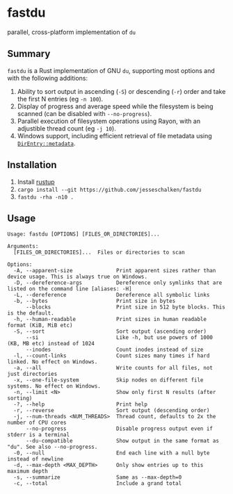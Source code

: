 # fastdu
parallel, cross-platform implementation of `du`

## Summary

`fastdu` is a Rust implementation of GNU `du`, supporting most options and with the following additions:

1. Ability to sort output in ascending (`-S`) or descending (`-r`) order and take the first N entries (eg `-n 100`).
2. Display of progress and average speed while the filesystem is being scanned (can be disabled with `--no-progress`).
3. Parallel execution of filesystem operations using Rayon, with an adjustible thread count (eg `-j 10`).
4. Windows support, including efficient retrieval of file metadata using [`DirEntry::metadata`](https://doc.rust-lang.org/std/fs/struct.DirEntry.html#method.metadata).

## Installation

1. Install [rustup](https://rustup.rs/)
2. `cargo install --git https://github.com/jesseschalken/fastdu`
3. `fastdu -rha -n10 .`

## Usage

```
Usage: fastdu [OPTIONS] [FILES_OR_DIRECTORIES]...

Arguments:
  [FILES_OR_DIRECTORIES]...  Files or directories to scan

Options:
  -A, --apparent-size              Print apparent sizes rather than device usage. This is always true on Windows.
  -D, --dereference-args           Dereference only symlinks that are listed on the command line [aliases: -H]
  -L, --dereference                Dereference all symbolic links
  -b, --bytes                      Print size in bytes
      --blocks                     Print size in 512 byte blocks. This is the default.
  -h, --human-readable             Print sizes in human readable format (KiB, MiB etc)
  -S, --sort                       Sort output (ascending order)
      --si                         Like -h, but use powers of 1000 (KB, MB etc) instead of 1024
      --inodes                     Count inodes instead of size
  -l, --count-links                Count sizes many times if hard linked. No effect on Windows.
  -a, --all                        Write counts for all files, not just directories
  -x, --one-file-system            Skip nodes on different file systems. No effect on Windows.
  -n, --limit <N>                  Show only first N results (after sorting)
  -?, --help                       Print help
  -r, --reverse                    Sort output (descending order)
  -j, --num-threads <NUM_THREADS>  Thread count, defaults to 2x the number of CPU cores
      --no-progress                Disable progress output even if stderr is a terminal
      --du-compatible              Show output in the same format as "du". See also --no-progress.
  -0, --null                       End each line with a null byte instead of newline
  -d, --max-depth <MAX_DEPTH>      Only show entries up to this maximum depth
  -s, --summarize                  Same as --max-depth=0
  -c, --total                      Include a grand total
```
